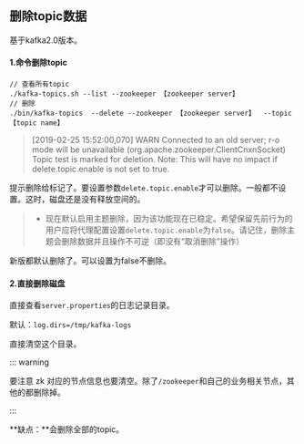 ## 删除topic数据



基于kafka2.0版本。

#### 1.命令删除topic

```shell
// 查看所有topic
./kafka-topics.sh --list --zookeeper 【zookeeper server】
// 删除
./bin/kafka-topics  --delete --zookeeper 【zookeeper server】  --topic 【topic name】
```

> [2019-02-25 15:52:00,070] WARN Connected to an old server; r-o mode will be unavailable (org.apache.zookeeper.ClientCnxnSocket)
> Topic test is marked for deletion.
> Note: This will have no impact if delete.topic.enable is not set to true.

提示删除给标记了。要设置参数`delete.topic.enable`才可以删除。一般都不设置。这时，磁盘还是没有释放空间的。

> - 现在默认启用主题删除，因为该功能现在已稳定。希望保留先前行为的用户应将代理配置设置`delete.topic.enable`为`false`。请记住，删除主题会删除数据并且操作不可逆（即没有“取消删除”操作）

新版都默认删除了。可以设置为false不删除。



#### 2.直接删除磁盘

直接查看`server.properties`的日志记录目录。

默认：`log.dirs=/tmp/kafka-logs`

直接清空这个目录。

::: warning 

要注意 zk 对应的节点信息也要清空。除了`/zookeeper`和自己的业务相关节点，其他的都删除掉。

:::

**缺点：**会删除全部的topic。
